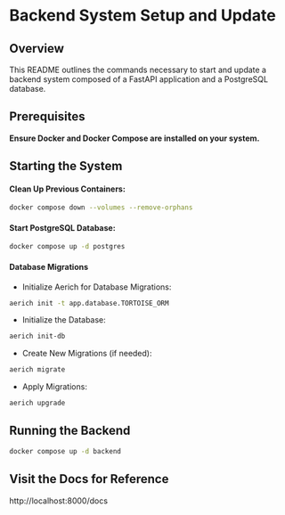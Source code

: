# Backend System Setup and Update

## Overview

This README outlines the commands necessary to start and update a backend system composed of a FastAPI application and a PostgreSQL database.

## Prerequisites

**Ensure Docker and Docker Compose are installed on your system.**

## Starting the System

#### Clean Up Previous Containers:

```bash
docker compose down --volumes --remove-orphans
```

#### Start PostgreSQL Database:

```bash
docker compose up -d postgres
```

#### Database Migrations

- Initialize Aerich for Database Migrations:

```bash
aerich init -t app.database.TORTOISE_ORM
```

- Initialize the Database:

```bash
aerich init-db
```

- Create New Migrations (if needed):

```bash
aerich migrate
```

- Apply Migrations:

```bash
aerich upgrade
```

## Running the Backend

```bash
docker compose up -d backend
```

## Visit the Docs for Reference

http://localhost:8000/docs

